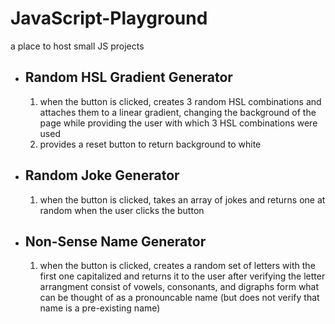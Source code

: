 # JavaScript-Playground

a place to host small JS projects

- ## Random HSL Gradient Generator

  1. when the button is clicked, creates 3 random HSL combinations and attaches them to a linear gradient, changing the background of the page while providing the user with which 3 HSL combinations were used
  2. provides a reset button to return background to white

- ## Random Joke Generator

  1. when the button is clicked, takes an array of jokes and returns one at random when the user clicks the button

- ## Non-Sense Name Generator

  1. when the button is clicked, creates a random set of letters with the first one capitalized and returns it to the user after verifying the letter arrangment consist of vowels, consonants, and digraphs form what can be thought of as a pronouncable name (but does not verify that name is a pre-existing name)
